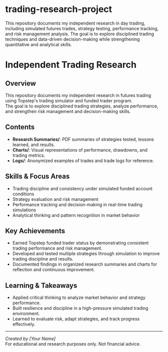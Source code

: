 # trading-research-project
This repository documents my independent research in day trading, including simulated futures trades, strategy testing, performance tracking, and risk management analysis. The goal is to explore disciplined trading techniques and data-driven decision-making while strengthening quantitative and analytical skills.
# Independent Trading Research

## Overview
This repository documents my independent research in futures trading using Topstep's trading simulator and funded trader program.  
The goal is to explore disciplined trading strategies, analyze performance, and strengthen risk management and decision-making skills.

## Contents
- **Research Summaries/**: PDF summaries of strategies tested, lessons learned, and results.
- **Charts/**: Visual representations of performance, drawdowns, and trading metrics.
- **Logs/**: Anonymized examples of trades and trade logs for reference.

## Skills & Focus Areas
- Trading discipline and consistency under simulated funded account conditions
- Strategy evaluation and risk management
- Performance tracking and decision-making in real-time trading simulations
- Analytical thinking and pattern recognition in market behavior

## Key Achievements
- Earned Topstep funded trader status by demonstrating consistent trading performance and risk management.
- Developed and tested multiple strategies through simulation to improve trading discipline and results.
- Documented findings in organized research summaries and charts for reflection and continuous improvement.

## Learning & Takeaways
- Applied critical thinking to analyze market behavior and strategy performance.
- Built resilience and discipline in a high-pressure simulated trading environment.
- Learned to evaluate risk, adapt strategies, and track progress effectively.

---

*Created by [Your Name]*  
For educational and research purposes only. Not financial advice.
